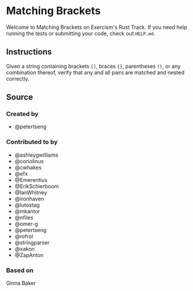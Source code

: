 # Matching Brackets

Welcome to Matching Brackets on Exercism's Rust Track.
If you need help running the tests or submitting your code, check out `HELP.md`.

## Instructions

Given a string containing brackets `[]`, braces `{}`, parentheses `()`,
or any combination thereof, verify that any and all pairs are matched
and nested correctly.

## Source

### Created by

- @petertseng

### Contributed to by

- @ashleygwilliams
- @coriolinus
- @cwhakes
- @efx
- @Emerentius
- @ErikSchierboom
- @IanWhitney
- @ironhaven
- @lutostag
- @mkantor
- @nfiles
- @omer-g
- @petertseng
- @rofrol
- @stringparser
- @xakon
- @ZapAnton

### Based on

Ginna Baker